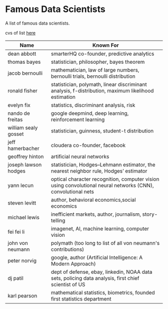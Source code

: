 # Famous Data Scientists
A list of famous data scientists.

cvs of list [here](./data_scientists.csv)


| Name | Known For |
| ---- | --------- |
| dean abbott | smarterHQ co-founder, predictive analytics |
| thomas bayes | statistician, philosopher, bayes theorem |
| jacob bernoulli | mathematician, law of large numbers, bernoulli trials, bernoulli distribution |
| ronald fisher | statistician, polymath, linear discriminant analysis, f-distribution, maximum likelihood estimation |
| evelyn fix | statistics, discriminant analysis, risk |
| nando de freitas | google deepmind, deep learning, reinforcement learning |
| william sealy gosset | statistician, guinness, student-t distribution |
| jeff hamerbacher | cloudera co-founder, facebook |
| geoffrey hinton | artificial neural networks |
| joseph lawson hodges | statistician,  Hodges–Lehmann estimator, the nearest neighbor rule, Hodges’ estimator |
| yann lecun | optical character recognition, computer vision using convolutional neural networks (CNN), convolutional nets |
| steven levitt | author, behavioral economics,social economics |
| michael lewis |inefficient markets, author, journalism, story-telling |
| fei fei li | imagenet, AI, machine learning, computer vision |
| john von neumann | polymath (too long to list of all von neumann's contributions) |
| peter norvig | google, author (Artificial Intelligence: A Modern Approach) |
| dj patil | dept of defense, ebay, linkedin, NOAA data sets, policing data analysis, first chief scientist of US |
| karl pearson | mathematical statistics, biometrics, founded first statistics department |

